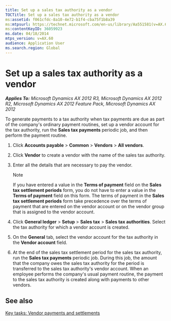 ```yaml
---
title: Set up a sales tax authority as a vendor
TOCTitle: Set up a sales tax authority as a vendor
ms:assetid: f061cfdc-8a10-4e72-b1f4-cba75f1b8a39
ms:mtpsurl: https://technet.microsoft.com/en-us/library/Aa551581(v=AX.60)
ms:contentKeyID: 36059923
ms.date: 04/18/2014
mtps_version: v=AX.60
audience: Application User
ms.search.region: Global
---
```


# Set up a sales tax authority as a vendor 


_**Applies To:** Microsoft Dynamics AX 2012 R3, Microsoft Dynamics AX 2012 R2, Microsoft Dynamics AX 2012 Feature Pack, Microsoft Dynamics AX 2012_

To generate payments to a tax authority when tax payments are due as part of the company's ordinary payment routines, set up a vendor account for the tax authority, run the **Sales tax payments** periodic job, and then perform the payment routine.

1.  Click **Accounts payable** \> **Common** \> **Vendors** \> **All vendors**.

2.  Click **Vendor** to create a vendor with the name of the sales tax authority.

3.  Enter all the details that are necessary to pay the vendor.
    

    > [!NOTE]
    > <P>If you have entered a value in the <STRONG>Terms of payment</STRONG> field on the <STRONG>Sales tax settlement periods</STRONG> form, you do not have to enter a value in the <STRONG>Terms of payment</STRONG> field on this form. The terms of payment in the <STRONG>Sales tax settlement periods</STRONG> form take precedence over the terms of payment that are entered on the vendor account or on the vendor group that is assigned to the vendor account.</P>



4.  Click **General ledger** \> **Setup** \> **Sales tax** \> **Sales tax authorities**. Select the tax authority for which a vendor account is created.

5.  On the **General** tab, select the vendor account for the tax authority in the **Vendor account** field.

6.  At the end of the sales tax settlement period for the sales tax authority, run the **Sales tax payments** periodic job. During this job, the amount that the company owes the sales tax authority for the period is transferred to the sales tax authority's vendor account. When an employee performs the company's usual payment routine, the payment to the sales tax authority is created along with payments to other vendors.

## See also

[Key tasks: Vendor payments and settlements](key-tasks-vendor-payments-and-settlements.md)

  


